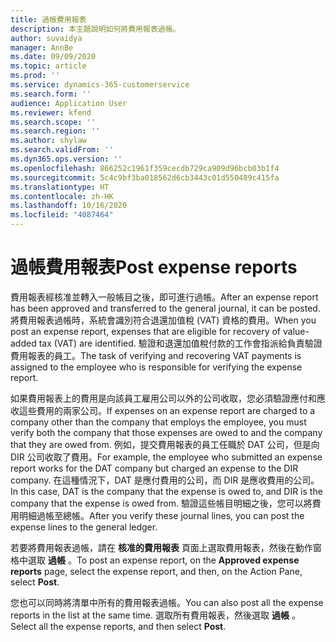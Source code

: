 ```yaml
---
title: 過帳費用報表
description: 本主題說明如何將費用報表過帳。
author: suvaidya
manager: AnnBe
ms.date: 09/09/2020
ms.topic: article
ms.prod: ''
ms.service: dynamics-365-customerservice
ms.search.form: ''
audience: Application User
ms.reviewer: kfend
ms.search.scope: ''
ms.search.region: ''
ms.author: shylaw
ms.search.validFrom: ''
ms.dyn365.ops.version: ''
ms.openlocfilehash: 866252c1961f359cecdb729ca909d96bcb03b1f4
ms.sourcegitcommit: 5c4c9bf3ba018562d6cb3443c01d550489c415fa
ms.translationtype: HT
ms.contentlocale: zh-HK
ms.lasthandoff: 10/16/2020
ms.locfileid: "4087464"
---
```

# <a name="post-expense-reports"></a><span data-ttu-id="8d33d-103">過帳費用報表</span><span class="sxs-lookup"><span data-stu-id="8d33d-103">Post expense reports</span></span>

<span data-ttu-id="8d33d-104">費用報表經核准並轉入一般帳目之後，即可進行過帳。</span><span class="sxs-lookup"><span data-stu-id="8d33d-104">After an expense report has been approved and transferred to the general journal, it can be posted.</span></span> <span data-ttu-id="8d33d-105">將費用報表過帳時，系統會識別符合退還加值稅 (VAT) 資格的費用。</span><span class="sxs-lookup"><span data-stu-id="8d33d-105">When you post an expense report, expenses that are eligible for recovery of value-added tax (VAT) are identified.</span></span> <span data-ttu-id="8d33d-106">驗證和退還加值稅付款的工作會指派給負責驗證費用報表的員工。</span><span class="sxs-lookup"><span data-stu-id="8d33d-106">The task of verifying and recovering VAT payments is assigned to the employee who is responsible for verifying the expense report.</span></span>

<span data-ttu-id="8d33d-107">如果費用報表上的費用是向該員工雇用公司以外的公司收取，您必須驗證應付和應收這些費用的兩家公司。</span><span class="sxs-lookup"><span data-stu-id="8d33d-107">If expenses on an expense report are charged to a company other than the company that employs the employee, you must verify both the company that those expenses are owed to and the company that they are owed from.</span></span> <span data-ttu-id="8d33d-108">例如，提交費用報表的員工任職於 DAT 公司，但是向 DIR 公司收取了費用。</span><span class="sxs-lookup"><span data-stu-id="8d33d-108">For example, the employee who submitted an expense report works for the DAT company but charged an expense to the DIR company.</span></span> <span data-ttu-id="8d33d-109">在這種情況下，DAT 是應付費用的公司，而 DIR 是應收費用的公司。</span><span class="sxs-lookup"><span data-stu-id="8d33d-109">In this case, DAT is the company that the expense is owed to, and DIR is the company that the expense is owed from.</span></span> <span data-ttu-id="8d33d-110">驗證這些帳目明細之後，您可以將費用明細過帳至總帳。</span><span class="sxs-lookup"><span data-stu-id="8d33d-110">After you verify these journal lines, you can post the expense lines to the general ledger.</span></span>

<span data-ttu-id="8d33d-111">若要將費用報表過帳，請在 **核准的費用報表** 頁面上選取費用報表，然後在動作窗格中選取 **過帳** 。</span><span class="sxs-lookup"><span data-stu-id="8d33d-111">To post an expense report, on the **Approved expense reports** page, select the expense report, and then, on the Action Pane, select **Post**.</span></span>

<span data-ttu-id="8d33d-112">您也可以同時將清單中所有的費用報表過帳。</span><span class="sxs-lookup"><span data-stu-id="8d33d-112">You can also post all the expense reports in the list at the same time.</span></span> <span data-ttu-id="8d33d-113">選取所有費用報表，然後選取 **過帳** 。</span><span class="sxs-lookup"><span data-stu-id="8d33d-113">Select all the expense reports, and then select **Post**.</span></span>
